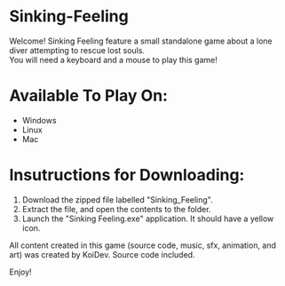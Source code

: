 # Sinking-Feeling

Welcome! Sinking Feeling feature a small standalone game about a lone diver attempting to rescue lost souls.  
You will need a keyboard and a mouse to play this game! 

# Available To Play On:
- Windows
- Linux
- Mac

# Insutructions for Downloading:

1. Download the zipped file labelled "Sinking_Feeling".
2. Extract the file, and open the contents to the folder.
3. Launch the "Sinking Feeling.exe" application. It should have a yellow icon.

All content created in this game (source code, music, sfx, animation, and art) was created by KoiDev.
Source code included.

Enjoy!
